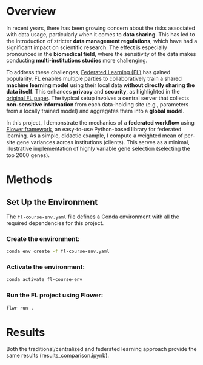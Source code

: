 
# Overview

In recent years, there has been growing concern about the risks associated with data usage, particularly when it comes to **data sharing**. This has led to the introduction of stricter **data management regulations**, which have had a significant impact on scientific research. The effect is especially pronounced in the **biomedical field**, where the sensitivity of the data makes conducting **multi-institutions studies** more challenging.

To address these challenges, [Federated Learning (FL)](https://en.wikipedia.org/wiki/Federated_learning) has gained popularity. FL enables multiple parties to collaboratively train a shared **machine learning model** using their local data **without directly sharing the data itself**. This enhances **privacy** and **security**, as highlighted in the [original FL paper](https://arxiv.org/pdf/1602.05629). The typical setup involves a central server that collects **non-sensitive information** from each data-holding site (e.g., parameters from a locally trained model) and aggregates them into a **global model**.

In this project, I demonstrate the mechanics of a **federated workflow** using [Flower framework](https://flower.ai/), an easy-to-use Python-based library for federated learning. As a simple, didactic example, I compute a weighted mean of per-site gene variances across institutions (clients). This serves as a minimal, illustrative implementation of highly variable gene selection (selecting the top 2000 genes).

# Methods


## Set Up the Environment

The `fl-course-env.yaml` file defines a Conda environment with all the required dependencies for this project.

### Create the environment:
```bash
conda env create -f fl-course-env.yaml
```

### Activate the environment:
```bash
conda activate fl-course-env
```

### Run the FL project using Flower:
```bash
flwr run .
```

# Results

Both the traditional/centralized and federated learning approach provide the same results (results_comparison.ipynb).